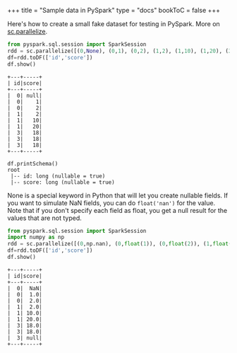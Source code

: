+++
title = "Sample data in PySpark"
type = "docs"
bookToC = false
+++

Here's how to create a small fake dataset for testing in PySpark. More on [sc.parallelize](https://spark.apache.org/docs/2.1.1/programming-guide.html#parallelized-collections). 

```python
from pyspark.sql.session import SparkSession
rdd = sc.parallelize([(0,None), (0,1), (0,2), (1,2), (1,10), (1,20), (3,18), (3,18), (3,18)])
df=rdd.toDF(['id','score'])
df.show()
```
```
+---+-----+
| id|score|
+---+-----+
|  0| null|
|  0|    1|
|  0|    2|
|  1|    2|
|  1|   10|
|  1|   20|
|  3|   18|
|  3|   18|
|  3|   18|
+---+-----+
```

```
df.printSchema()
root
 |-- id: long (nullable = true)
 |-- score: long (nullable = true)

```

None is a special keyword in Python that will let you create nullable fields. 
If you want to simulate NaN fields, you can do `float('nan')` for the value.
Note that if you don't specify each field as float, you get a null result for the values that are not typed. 

```python
from pyspark.sql.session import SparkSession
import numpy as np
rdd = sc.parallelize([(0,np.nan), (0,float(1)), (0,float(2)), (1,float(2)), (1,float(10)), (1,float(20)), (3,float(18)), (3,float(18)), (3,18)])
df=rdd.toDF(['id','score'])
df.show()
```

```
+---+-----+
| id|score|
+---+-----+
|  0|  NaN|
|  0|  1.0|
|  0|  2.0|
|  1|  2.0|
|  1| 10.0|
|  1| 20.0|
|  3| 18.0|
|  3| 18.0|
|  3| null|
+---+-----+
```
